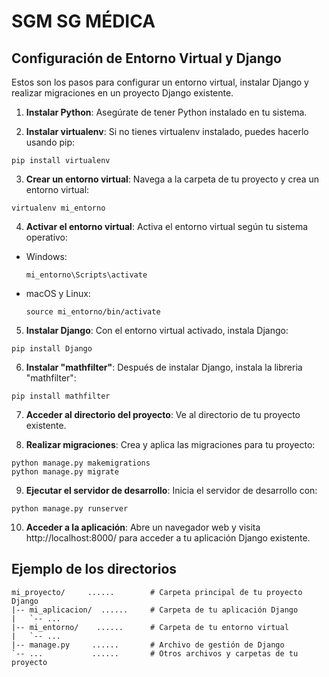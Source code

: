 # SGM SG MÉDICA

## Configuración de Entorno Virtual y Django

Estos son los pasos para configurar un entorno virtual, instalar Django y realizar migraciones en un proyecto Django existente.

1. **Instalar Python**: Asegúrate de tener Python instalado en tu sistema.

2. **Instalar virtualenv**: Si no tienes virtualenv instalado, puedes hacerlo usando pip:
```
pip install virtualenv
```

3. **Crear un entorno virtual**: Navega a la carpeta de tu proyecto y crea un entorno virtual:
```
virtualenv mi_entorno
```

4. **Activar el entorno virtual**: Activa el entorno virtual según tu sistema operativo:

- Windows:

  ```
  mi_entorno\Scripts\activate
  ```

- macOS y Linux:

  ```
  source mi_entorno/bin/activate
  ```

5. **Instalar Django**: Con el entorno virtual activado, instala Django:

```
pip install Django
```

6. **Instalar "mathfilter"**: Después de instalar Django, instala la libreria "mathfilter":
```
pip install mathfilter
```

7. **Acceder al directorio del proyecto**: Ve al directorio de tu proyecto existente.

8. **Realizar migraciones**: Crea y aplica las migraciones para tu proyecto:
```
python manage.py makemigrations
python manage.py migrate
```

9. **Ejecutar el servidor de desarrollo**: Inicia el servidor de desarrollo con:
```
python manage.py runserver
```

10. **Acceder a la aplicación**: Abre un navegador web y visita http://localhost:8000/ para acceder a tu aplicación Django existente.

## Ejemplo de los directorios
```
mi_proyecto/     ......        # Carpeta principal de tu proyecto Django
|-- mi_aplicacion/  ......     # Carpeta de tu aplicación Django
|   `-- ...
|-- mi_entorno/    ......      # Carpeta de tu entorno virtual
|   `-- ...
|-- manage.py     ......       # Archivo de gestión de Django
`-- ...           ......       # Otros archivos y carpetas de tu proyecto
